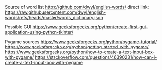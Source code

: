 
Source of word list
https://github.com/dwyl/english-words/
direct link:
https://raw.githubusercontent.com/dwyl/english-words/refs/heads/master/words_dictionary.json

Possible GUI
https://www.geeksforgeeks.org/python/create-first-gui-application-using-python-tkinter/


Pygame sources
https://www.geeksforgeeks.org/python/pygame-tutorial/
https://www.geeksforgeeks.org/python/getting-started-with-pygame/
https://www.geeksforgeeks.org/python/how-to-create-a-text-input-box-with-pygame/
https://stackoverflow.com/questions/46390231/how-can-i-create-a-text-input-box-with-pygame
